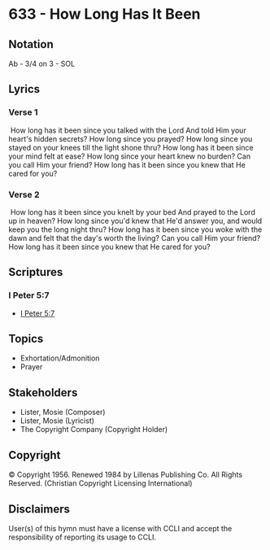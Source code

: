 # 633 - How Long Has It Been

## Notation

Ab - 3/4 on 3 - SOL

## Lyrics

### Verse 1

 How long has it been since you talked with the Lord And told Him your heart's hidden secrets? How long since you prayed? How long since you stayed on your knees till the light shone thru? How long has it been since your mind felt at ease? How long since your heart knew no burden? Can you call Him your friend? How long has it been since you knew that He cared for you?

### Verse 2

 How long has it been since you knelt by your bed And prayed to the Lord up in heaven? How long since you'd knew that He'd answer you, and would keep you the long night thru? How long has it been since you woke with the dawn and felt that the day's worth the living? Can you call Him your friend? How long has it been since you knew that He cared for you?


## Scriptures

### I Peter 5:7

- [I Peter 5:7](https://www.biblegateway.com/passage/?search=I%20Peter%205%3A7)


## Topics

- Exhortation/Admonition
- Prayer

## Stakeholders

- Lister, Mosie (Composer)
- Lister, Mosie (Lyricist)
- The Copyright Company (Copyright Holder)

## Copyright

© Copyright 1956. Renewed 1984 by Lillenas Publishing Co. All Rights Reserved.
(Christian Copyright Licensing International)

## Disclaimers

User(s) of this hymn must have a license with CCLI and accept the responsibility of reporting its usage to CCLI.

